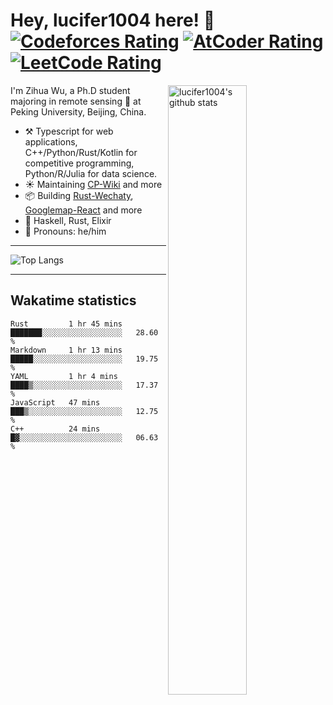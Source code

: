 # Hey, lucifer1004 here! :wave: [![Codeforces Rating](https://cp-logo.vercel.app/codeforces/lucifer1004)](https://codeforces.com/profile/lucifer1004) [![AtCoder Rating](https://cp-logo.vercel.app/atcoder/lucifer1004)](https://atcoder.jp/users/lucifer1004) [![LeetCode Rating](https://cp-logo.vercel.app/leetcode/lucifer1004)](https://leetcode-cn.com/u/lucifer1004/)

<img width="50%" align="right" alt="lucifer1004's github stats" src="https://github-readme-stats.vercel.app/api?username=lucifer1004&show_icons=true">

I'm Zihua Wu, a Ph.D student majoring in remote sensing :satellite: at Peking University, Beijing, China.

- :hammer_and_pick: Typescript for web applications, C++/Python/Rust/Kotlin for competitive programming, Python/R/Julia for data science.
- :sunny: Maintaining [CP-Wiki](https://cp-wiki.vercel.app) and more 
- :package: Building [Rust-Wechaty](https://github.com/wechaty/rust-wechaty), [Googlemap-React](https://github.com/googlemap-react/googlemap-react) and more
- :seedling: Haskell, Rust, Elixir
- :man: Pronouns: he/him

---

![Top Langs](https://github-readme-stats.vercel.app/api/top-langs/?username=lucifer1004&layout=compact)

---

## Wakatime statistics

<!--START_SECTION:waka-->
```text
Rust         1 hr 45 mins    ███████░░░░░░░░░░░░░░░░░░   28.60 % 
Markdown     1 hr 13 mins    █████░░░░░░░░░░░░░░░░░░░░   19.75 % 
YAML         1 hr 4 mins     ████▒░░░░░░░░░░░░░░░░░░░░   17.37 % 
JavaScript   47 mins         ███▒░░░░░░░░░░░░░░░░░░░░░   12.75 % 
C++          24 mins         █▓░░░░░░░░░░░░░░░░░░░░░░░   06.63 % 
```
<!--END_SECTION:waka-->
